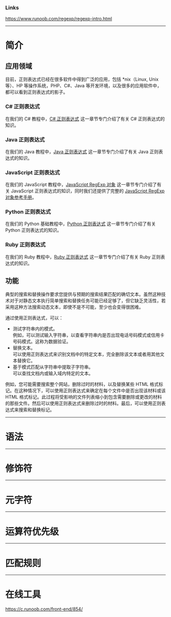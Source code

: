 ### Links
https://www.runoob.com/regexp/regexp-intro.html


-----
# 简介

## 应用领域

目前，正则表达式已经在很多软件中得到广泛的应用，包括 *nix（Linux, Unix等）、HP 等操作系统，PHP、C#、Java 等开发环境，以及很多的应用软件中，都可以看到正则表达式的影子。

### C# 正则表达式

在我们的 C# 教程中，[C# 正则表达式](https://www.runoob.com/csharp/csharp-regular-expressions.html) 这一章节专门介绍了有关 C# 正则表达式的知识。

### Java 正则表达式

在我们的 Java 教程中，[Java 正则表达式](https://www.runoob.com/java/java-regular-expressions.html) 这一章节专门介绍了有关 Java 正则表达式的知识。

### JavaScript 正则表达式

在我们的 JavaScript 教程中，[JavaScript RegExp 对象](https://www.runoob.com/js/js-obj-regexp.html) 这一章节专门介绍了有关 JavaScript 正则表达式的知识，同时我们还提供了完整的 [JavaScript RegExp 对象参考手册](https://www.runoob.com/js/js-obj-regexp.html)。

### Python 正则表达式

在我们的 Python 基础教程中，[Python 正则表达式](https://www.runoob.com/python/python-reg-expressions.html) 这一章节专门介绍了有关 Python 正则表达式的知识。

### Ruby 正则表达式

在我们的 Ruby 教程中，[Ruby 正则表达式](https://www.runoob.com/ruby/ruby-regular-expressions.html) 这一章节专门介绍了有关 Ruby 正则表达式的知识。


## 功能
典型的搜索和替换操作要求您提供与预期的搜索结果匹配的确切文本。虽然这种技术对于对静态文本执行简单搜索和替换任务可能已经足够了，但它缺乏灵活性，若采用这种方法搜索动态文本，即使不是不可能，至少也会变得很困难。

通过使用正则表达式，可以：

-   测试字符串内的模式。  
    例如，可以测试输入字符串，以查看字符串内是否出现电话号码模式或信用卡号码模式。这称为数据验证。
-   替换文本。  
    可以使用正则表达式来识别文档中的特定文本，完全删除该文本或者用其他文本替换它。
-   基于模式匹配从字符串中提取子字符串。  
    可以查找文档内或输入域内特定的文本。

例如，您可能需要搜索整个网站，删除过时的材料，以及替换某些 HTML 格式标记。在这种情况下，可以使用正则表达式来确定在每个文件中是否出现该材料或该 HTML 格式标记。此过程将受影响的文件列表缩小到包含需要删除或更改的材料的那些文件。然后可以使用正则表达式来删除过时的材料。最后，可以使用正则表达式来搜索和替换标记。

------
# 语法


-----
# 修饰符




------
# 元字符



-----
# 运算符优先级



----
# 匹配规则




------
# 在线工具
https://c.runoob.com/front-end/854/


